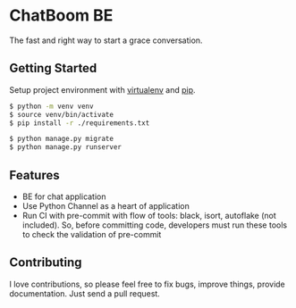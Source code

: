 # ChatBoom BE

The fast and right way to start a grace conversation.

## Getting Started

Setup project environment with [virtualenv](https://virtualenv.pypa.io) and [pip](https://pip.pypa.io).

```bash
$ python -m venv venv
$ source venv/bin/activate
$ pip install -r ./requirements.txt

$ python manage.py migrate
$ python manage.py runserver
```

## Features

- BE for chat application
- Use Python Channel as a heart of application
- Run CI with pre-commit with flow of tools: black, isort, autoflake (not included). So, before committing code, developers must run these tools to check the validation of pre-commit

## Contributing

I love contributions, so please feel free to fix bugs, improve things, provide documentation. Just send a pull request.
